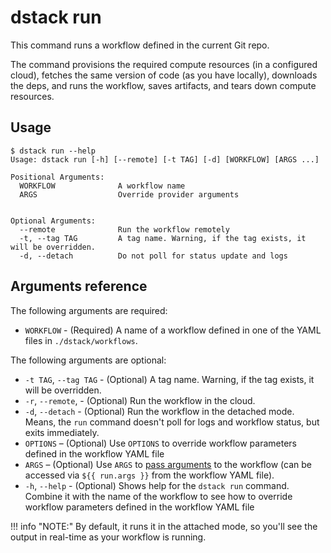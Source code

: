 # dstack run

This command runs a workflow defined in the current Git repo. 

The command provisions the required compute resources (in a configured cloud), fetches the same version of code 
(as you have locally), downloads the deps, and runs the workflow, saves artifacts, and tears down compute resources.

[//]: # (!!! info "NOTE:")
[//]: # (    Make sure to use the CLI from within a Git repo directory.)
[//]: # (    When you run a workflow, dstack detects the current branch, commit hash, and local changes.)

## Usage

<div class="termy">

```shell
$ dstack run --help
Usage: dstack run [-h] [--remote] [-t TAG] [-d] [WORKFLOW] [ARGS ...]

Positional Arguments:
  WORKFLOW              A workflow name
  ARGS                  Override provider arguments
  
  
Optional Arguments:
  --remote              Run the workflow remotely
  -t, --tag TAG         A tag name. Warning, if the tag exists, it will be overridden.
  -d, --detach          Do not poll for status update and logs
```

</div>

## Arguments reference

The following arguments are required:

- `WORKFLOW` - (Required) A name of a workflow defined in 
   one of the YAML files in `./dstack/workflows`.

The following arguments are optional:

- `-t TAG`, `--tag TAG` - (Optional) A tag name. Warning, if the tag exists, it will be overridden.
- `-r`, `--remote`, - (Optional) Run the workflow in the cloud.
-  `-d`, `--detach` - (Optional) Run the workflow in the detached mode. Means, the `run` command doesn't
  poll for logs and workflow status, but exits immediately. 
- `OPTIONS` – (Optional) Use `OPTIONS` to override workflow parameters defined in the workflow YAML file
- `ARGS` – (Optional) Use `ARGS` to [pass arguments](../../usage/args.md) to the workflow
  (can be accessed via `${{ run.args }}` from the workflow YAML file).
-  `-h`, `--help` - (Optional) Shows help for the `dstack run` command. Combine it with the name of the workflow
   to see how to override workflow parameters defined in the workflow YAML file

!!! info "NOTE:"
    By default, it runs it in the attached mode, so you'll see the output in real-time as your 
    workflow is running.